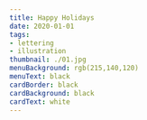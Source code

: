 ```yaml
---
title: Happy Holidays
date: 2020-01-01
tags:
- lettering
- illustration
thumbnail: ./01.jpg
menuBackground: rgb(215,140,120)
menuText: black
cardBorder: black
cardBackground: black
cardText: white
---
```

